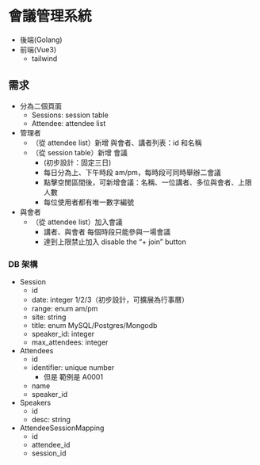 # 會議管理系統

- 後端(Golang)
- 前端(Vue3)
  - tailwind

## 需求

- 分為二個頁面
  - Sessions: session table
  - Attendee: attendee list
- 管理者
  - （從 attendee list）新增 與會者、講者列表：id 和名稱
  - （從 session table）新增 會議
    - (初步設計：固定三日)
    - 每日分為上、下午時段 am/pm，每時段可同時舉辦二會議
    - 點擊空閒區間後，可新增會議：名稱、一位講者、多位與會者、上限人數
    - 每位使用者都有唯一數字編號
- 與會者
  - （從 attendee list）加入會議
    - 講者、與會者 每個時段只能參與一場會議
    - 達到上限禁止加入 disable the “+ join” button

### DB 架構

- Session
  - id
  - date: integer 1/2/3（初步設計，可擴展為行事曆）
  - range: enum am/pm
  - site: string
  - title: enum MySQL/Postgres/Mongodb
  - speaker_id: integer
  - max_attendees: integer
- Attendees
  - id
  - identifier: unique number
    - 但是 範例是 A0001
  - name
  - speaker_id
- Speakers
  - id
  - desc: string
- AttendeeSessionMapping
  - id
  - attendee_id
  - session_id
